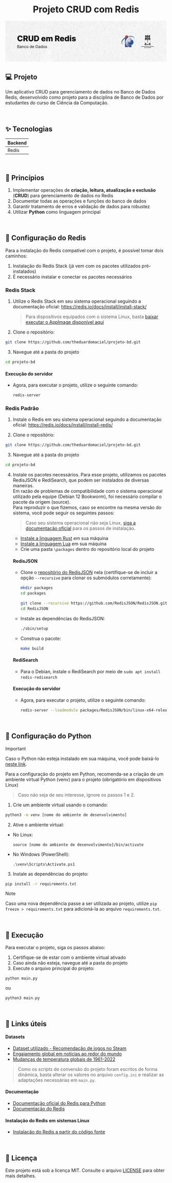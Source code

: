 <h1 align="center">
    Projeto CRUD com Redis
</h1>

<picture>
  <source media="(prefers-color-scheme: dark)" srcset="./.github/cover.png">
  <source media="(prefers-color-scheme: light)" srcset="./.github/cover_light.png">
  <img alt="Capa do Projeto CRUD com Redis" src="/.github/cover_light.png">
</picture>

## 💻 Projeto

Um aplicativo CRUD para gerenciamento de dados no Banco de Dados Redis, desenvolvido como projeto para a disciplina de Banco de Dados por estudantes do curso de Ciência da Computação.

<br />

## ✨ Tecnologias

| Backend |
| ------- |
| Redis   |

<br />

## 🧠 Princípios

1.  Implementar operações de **criação, leitura, atualização e exclusão** (**CRUD**) para gerenciamento de dados no Redis
2.  Documentar todas as operações e funções do banco de dados
3.  Garantir tratamento de erros e validação de dados para robustez
4.  Utilizar **Python** como linguagem principal

<br />

## 🔧 Configuração do Redis

Para a instalação do Redis compatível com o projeto, é possível tomar dois caminhos:

1. Instalação do Redis Stack (já vem com os pacotes utilizados pré-instalados)
2. É necessário instalar e conectar os pacotes necessários

### Redis Stack

1. Utilize o Redis Stack em seu sistema operacional seguindo a documentação oficial: https://redis.io/docs/install/install-stack/

   > Para dispositivos equipados com o sistema Linux, basta [baixar executar o AppImage disponível aqui](https://redis.io/download/#redis-stack-downloads)

2. Clone o repositório:

```bash
git clone https://github.com/theduardomaciel/projeto-bd.git
```

3. Navegue até a pasta do projeto

```bash
cd projeto-bd
```

#### Execução do servidor

- Agora, para executar o projeto, utilize o seguinte comando:
  ```bash
  redis-server
  ```

### Redis Padrão

1. Instale o Redis em seu sistema operacional seguindo a documentação oficial: https://redis.io/docs/install/install-redis/

2. Clone o repositório:

```bash
git clone https://github.com/theduardomaciel/projeto-bd.git
```

3. Navegue até a pasta do projeto

```bash
cd projeto-bd
```

4. Instale os pacotes necessários. Para esse projeto, utilizamos os pacotes RedisJSON e RediSearch, que podem ser instalados de diversas maneiras.  
   Em razão de problemas de compatibilidade com o sistema operacional utilizado pela equipe (Debian 12 Bookworm), foi necessário compilar o pacote da origem (source).  
   Para reproduzir o que fizemos, caso se encontre na mesma versão do sistema, você pode seguir os seguintes passos:

   > Caso seu sistema operacional não seja Linux, [siga a documentação oficial](https://redis.io/docs/data-types/json/#run-with-docker) para os passos de instalação.

   - [Instale a linguagem Rust](https://www.rust-lang.org/tools/install) em sua máquina
   - [Instale a linguagem Lua](https://www.lua.org/download.html) em sua máquina
   - Crie uma pasta `\packages` dentro do repositório local do projeto

   #### RedisJSON

   - Clone o [repositório do RedisJSON](https://github.com/RedisJSON/RedisJSON) nela (certifique-se de incluir a opção `--recursive` para clonar os submódulos corretamente):

     ```bash
     mkdir packages
     cd packages
     ```

     ```bash
     git clone --recursive https://github.com/RedisJSON/RedisJSON.git
     cd RedisJSON
     ```

   - Instale as dependências do RedisJSON:

     ```sh
     ./sbin/setup
     ```

   - Construa o pacote:

     ```sh
     make build
     ```

   #### RediSearch

   - Para o Debian, instale o RediSearch por meio de `sudo apt install redis-redisearch`

   #### Execução do servidor

   - Agora, para executar o projeto, utilize o seguinte comando:

     ```bash
     redis-server --loadmodule packages/RedisJSON/bin/linux-x64-release/target/release/librejson.so --loadmodule /usr/lib/redis/modules/redisearch.so
     ```

<br />

## 🧰 Configuração do Python

> [!IMPORTANT]
> Caso o Python não esteja instalado em sua máquina, você pode baixá-lo [neste link](https://www.python.org/downloads/).

Para a configuração do projeto em Python, recomenda-se a criação de um ambiente virtual Python (venv) para o projeto (obrigatório em dispositivos Linux)

> Caso não seja de seu interesse, ignore os passos 1 e 2.

1. Crie um ambiente virtual usando o comando:

```bash
python3 -m venv [nome do ambiente de desenvolvimento]
```

2. Ative o ambiente virtual:

- No Linux:
  ```
  source [nome do ambiente de desenvolvimento]/bin/activate
  ```
- No Windows (PowerShell):
  ```
  .\venv\Scripts\Activate.ps1
  ```

3. Instale as dependências do projeto:

```bash
pip install -r requirements.txt
```

> [!NOTE]
> Caso uma nova dependência passe a ser utilizada ao projeto, utilize `pip freeze > requirements.txt` para adicioná-la ao arquivo `requirements.txt`.

<br />

## 🚀 Execução

Para executar o projeto, siga os passos abaixo:

1. Certifique-se de estar com o ambiente virtual ativado
2. Caso ainda não esteja, navegue até a pasta do projeto
3. Execute o arquivo principal do projeto:

```
python main.py
```

ou

```
python3 main.py
```

<br />

## 🔗 Links úteis

#### Datasets

- [Dataset utilizado - Recomendação de jogos no Steam](https://www.kaggle.com/datasets/antonkozyriev/game-recommendations-on-steam)
- [Engajamento global em notícias ao redor do mundo](https://www.kaggle.com/datasets/kanchana1990/global-news-engagement-on-social-media)
- [Mudanças de temperatura globais de 1961-2022](https://www.kaggle.com/datasets/princeiornongu/merged-cc)

> Como os _scripts_ de conversão do projeto foram escritos de forma dinâmica, basta alterar os valores no arquivo `config.ini` e realizar as adaptações necessárias em `main.py`.

#### Documentação

- [Documentação oficial do Redis para Python](https://redis.io/docs/connect/clients/python/)
- [Documentação do Redis](https://redis.io/documentation)

#### Instalação do Redis em sistemas Linux

- [Instalação do Redis a partir do código fonte](https://redis.io/docs/install/install-redis/install-redis-from-source/)

<br />

## 📄 Licença

Este projeto está sob a licença MIT. Consulte o arquivo [LICENSE](./LICENSE) para obter mais detalhes.
